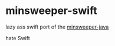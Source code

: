 # minsweeper-swift

lazy ass swift port of the [minsweeper-java](https://github.com/Canary-Prism/minsweeper-java)

hate Swift